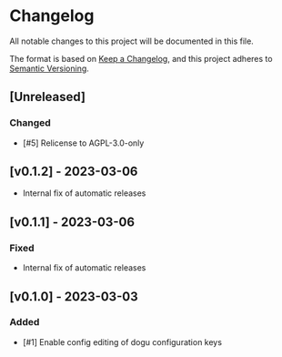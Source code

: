 # Changelog

All notable changes to this project will be documented in this file.

The format is based on [Keep a Changelog](https://keepachangelog.com/en/1.0.0/), and this project adheres
to [Semantic Versioning](https://semver.org/spec/v2.0.0.html).

## [Unreleased]
### Changed
- [#5] Relicense to AGPL-3.0-only

## [v0.1.2] - 2023-03-06
- Internal fix of automatic releases

## [v0.1.1] - 2023-03-06
### Fixed
- Internal fix of automatic releases
 
## [v0.1.0] - 2023-03-03
### Added
- [#1] Enable config editing of dogu configuration keys 
